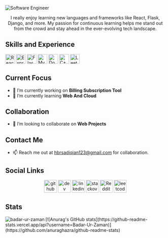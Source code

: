 ![Software Engineer](https://media.licdn.com/dms/image/D4D16AQEX91QVM-sZTA/profile-displaybackgroundimage-shrink_350_1400/0/1711551875388?e=1726099200&v=beta&t=C2zjntt15vxclZgESrU4WD4gHw4q2s6BSOeEvtAZMcM)

<div align="center">

I really enjoy learning new languages and frameworks like React, Flask, Django, and more. My passion for continuous learning helps me stand out from the crowd and stay ahead in the ever-evolving tech landscape.

</div>

## Skills and Experience

<img src="https://img.shields.io/badge/-React-61DAFB?logo=react&logoColor=white&style=flat" alt="React" height="30"> <img src="https://img.shields.io/badge/-Express.js-000000?logo=express&style=flat" alt="ExpressJS" height="30"> <img src="https://img.shields.io/badge/-Flask%20and%20Django-092E20?logo=flask&style=flat&logoColor=white" alt="Flask and Django" height="30"> <img src="https://img.shields.io/badge/-MySQL-4479A1?logo=mysql&logoColor=white&style=flat" alt="MySQL" height="30"> <img src="https://img.shields.io/badge/-Docker-2496ED?logo=docker&logoColor=white&style=flat" alt="Docker" height="30"> <img src="https://img.shields.io/badge/-C++-00599C?logo=c%2B%2B&logoColor=white&style=flat" alt="C++" height="30"> <img src="https://img.shields.io/badge/-LeetCode-FFA116?logo=leetcode&logoColor=white&style=flat" alt="LeetCode" height="30">





## Current Focus

- 🔭 I’m currently working on **Billing Subscription Tool** 
- 🌱 I’m currently learning **Web And Cloud** 

## Collaboration

- 👯 I’m looking to collaborate on **Web Projects** 

## Contact Me

- 📫 Reach me out at hbrsadiqian123@gmail.com for collaboration.

## Social Links

<div align="center"

<div align="center">
    <a href="https://github.com/Badar-Ur-Zaman"><img src="https://cdn.jsdelivr.net/npm/simple-icons@3.0.1/icons/github.svg" alt="github" height="40" style="fill: white;"></a>
    <a href="https://dev.to/https://dev.to/badarurzaman"><img src="https://cdn.jsdelivr.net/npm/simple-icons@3.0.1/icons/dev-dot-to.svg" alt="dev" height="40" style="fill: white;"></a>
    <a href="https://www.linkedin.com/in/https://www.linkedin.com/in/hafiz-badar-ur-zaman//"><img src="https://cdn.jsdelivr.net/npm/simple-icons@3.0.1/icons/linkedin.svg" alt="linkedin" height="40" style="fill: white;"></a>
    <a href="https://stackoverflow.com/users/https://stackoverflow.com/users/21887654/hafiz-badar"><img src="https://cdn.jsdelivr.net/npm/simple-icons@3.0.1/icons/stackoverflow.svg" alt="stackoverflow" height="40" style="fill: white;"></a>
    <a href="https://www.reddit.com/user/https://www.reddit.com/user/Badar-Zz5907/"><img src="https://cdn.jsdelivr.net/npm/simple-icons@3.0.1/icons/reddit.svg" alt="Reddit" height="40" style="fill: white;"></a>
    <a href="https://leetcode.com/u/Hafiz_Badar"><img src="https://cdn.jsdelivr.net/npm/simple-icons@3.0.1/icons/leetcode.svg" alt="leetcode" height="40" style="fill: white;"></a>
</div>


</div>

## Stats

<p><img align="left" src="https://github-readme-stats.vercel.app/api/top-langs?username=badar-ur-zaman&show_icons=true&locale=en&layout=compact" alt="badar-ur-zaman" /></p>
[![Anurag's  GitHub stats](https://github-readme-stats.vercel.app/api?username=Badar-Ur-Zaman)](https://github.com/anuraghazra/github-readme-stats)
